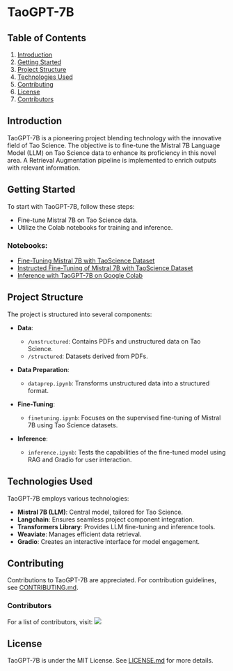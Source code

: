 # TaoGPT-7B

## Table of Contents
1. [Introduction](#introduction)
2. [Getting Started](#getting-started)
3. [Project Structure](#project-structure)
4. [Technologies Used](#technologies-used)
5. [Contributing](#contributing)
6. [License](#license)
7. [Contributors](#contributors)

## Introduction
TaoGPT-7B is a pioneering project blending technology with the innovative field of Tao Science. The objective is to fine-tune the Mistral 7B Language Model (LLM) on Tao Science data to enhance its proficiency in this novel area. A Retrieval Augmentation pipeline is implemented to enrich outputs with relevant information.

## Getting Started
To start with TaoGPT-7B, follow these steps:
- Fine-tune Mistral 7B on Tao Science data.
- Utilize the Colab notebooks for training and inference.

### Notebooks:
- [Fine-Tuning Mistral 7B with TaoScience Dataset](https://colab.research.google.com/github/agencyxr/taogpt7B/blob/main/finetuning.ipynb)
- [Instructed Fine-Tuning of Mistral 7B with TaoScience Dataset](https://colab.research.google.com/github/agencyxr/taogpt7B/blob/main/finetuning_instruct.ipynb)
- [Inference with TaoGPT-7B on Google Colab](https://colab.research.google.com/github/agencyxr/taogpt7B/blob/main/inference.ipynb)

## Project Structure
The project is structured into several components:
- **Data**:
  - `/unstructured`: Contains PDFs and unstructured data on Tao Science.
  - `/structured`: Datasets derived from PDFs.

- **Data Preparation**:
  - `dataprep.ipynb`: Transforms unstructured data into a structured format.

- **Fine-Tuning**:
  - `finetuning.ipynb`: Focuses on the supervised fine-tuning of Mistral 7B using Tao Science datasets.

- **Inference**:
  - `inference.ipynb`: Tests the capabilities of the fine-tuned model using RAG and Gradio for user interaction.

## Technologies Used
TaoGPT-7B employs various technologies:
- **Mistral 7B (LLM)**: Central model, tailored for Tao Science.
- **Langchain**: Ensures seamless project component integration.
- **Transformers Library**: Provides LLM fine-tuning and inference tools.
- **Weaviate**: Manages efficient data retrieval.
- **Gradio**: Creates an interactive interface for model engagement.

## Contributing
Contributions to TaoGPT-7B are appreciated. For contribution guidelines, see [CONTRIBUTING.md](CONTRIBUTING.md).

### Contributors
For a list of contributors, visit:
<a href="https://github.com/agencyxr/taogpt7B/graphs/contributors">
  <img src="https://contrib.rocks/image?repo=agencyxr/taogpt7B" />
</a>

## License
TaoGPT-7B is under the MIT License. See [LICENSE.md](LICENSE.md) for more details.


